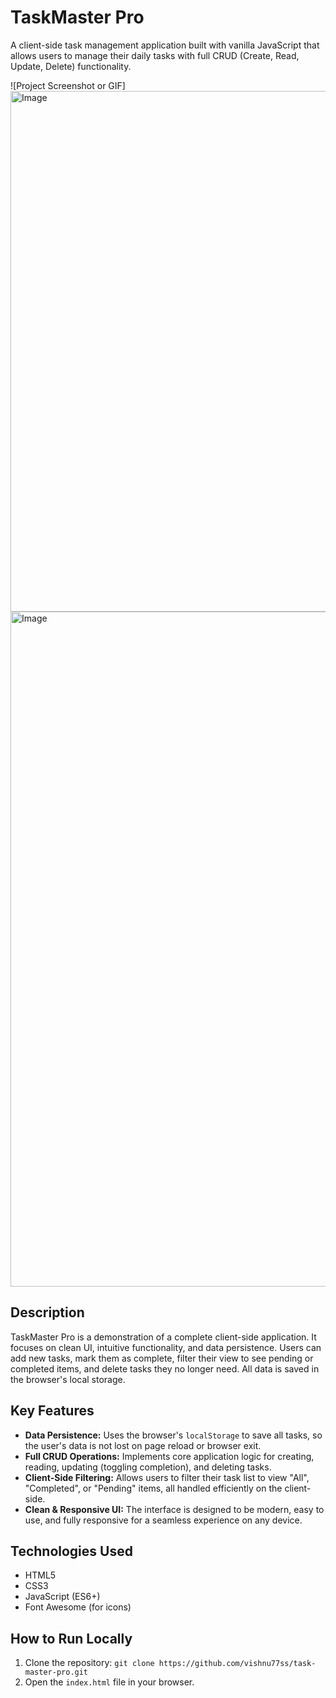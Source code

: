 # TaskMaster Pro

A client-side task management application built with vanilla JavaScript that allows users to manage their daily tasks with full CRUD (Create, Read, Update, Delete) functionality.

![Project Screenshot or GIF]
<img width="1230" height="833" alt="Image" src="https://github.com/user-attachments/assets/f4f2ab82-631e-4254-aff7-1af1b5815ff7" />
<img width="1920" height="1080" alt="Image" src="https://github.com/user-attachments/assets/f8d41273-c8f7-4e1c-8253-71fa57c05977" />

## Description

TaskMaster Pro is a demonstration of a complete client-side application. It focuses on clean UI, intuitive functionality, and data persistence. Users can add new tasks, mark them as complete, filter their view to see pending or completed items, and delete tasks they no longer need. All data is saved in the browser's local storage.

## Key Features

* **Data Persistence:** Uses the browser's `localStorage` to save all tasks, so the user's data is not lost on page reload or browser exit.
* **Full CRUD Operations:** Implements core application logic for creating, reading, updating (toggling completion), and deleting tasks.
* **Client-Side Filtering:** Allows users to filter their task list to view "All", "Completed", or "Pending" items, all handled efficiently on the client-side.
* **Clean & Responsive UI:** The interface is designed to be modern, easy to use, and fully responsive for a seamless experience on any device.

## Technologies Used

* HTML5
* CSS3
* JavaScript (ES6+)
* Font Awesome (for icons)

## How to Run Locally

1.  Clone the repository: `git clone https://github.com/vishnu77ss/task-master-pro.git`
2.  Open the `index.html` file in your browser.
